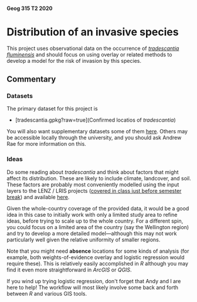 #### Geog 315 T2 2020
# Distribution of an invasive species
This project uses observational data on the occurrence of [_tradescantia fluminensis_](https://www.weedbusters.org.nz/what-are-weeds/weed-list/tradescantia/) and should focus on using overlay or related methods to develop a model for the risk of invasion by this species.

## Commentary
### Datasets
The primary dataset for this project is

+ [tradescantia.gpkg?raw=true](Confirmed locatios of _tradescantia_)

You will also want supplementary datasets some of them [here](../README.md#aotearoa-new-zealand-datasets). Others may be accessible locally through the university, and you should ask Andrew Rae for more information on this.

### Ideas
Do some reading about _tradescantia_ and think about factors that might affect its distribution. These are likely to include climate, landcover, and soil. These factors are probably most conveniently modelled using the input layers to the LENZ / LRIS projects ([covered in class just before semester break](https://southosullivan.com/geog315/classification-examples/)) and available [here](https://lris.scinfo.org.nz/).

Given the whole-country coverage of the provided data, it would be a good idea in this case to initially work with only a limited study area to refine ideas, before trying to scale up to the whole country. For a different spin, you could focus on a limited area of the country (say the Wellington region) and try to develop a more detailed model&mdash;although this may not work particularly well given the relative uniformity of smaller regions. 

Note that you might need **absence** locations for some kinds of analysis (for example, both weights-of-evidence overlay and logistic regression would require these). This is relatively easily accomplished in _R_ although you may find it even more straightforward in _ArcGIS_ or _QGIS_.

If you wind up trying logistic regression, don't forget that Andy and I are here to help! The workflow will most likely involve some back and forth between _R_ and various GIS tools.
